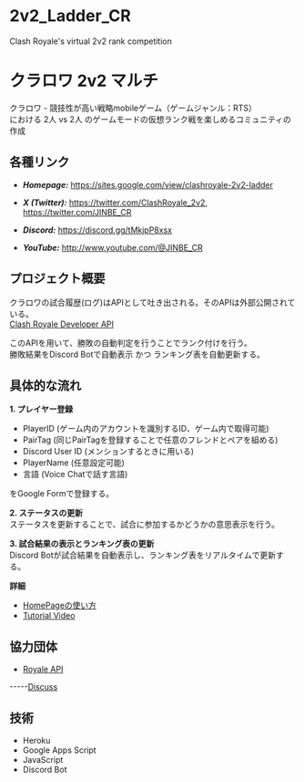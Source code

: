 # 2v2_Ladder_CR
Clash Royale's virtual 2v2 rank competition




# クラロワ 2v2 マルチ
クラロワ - 競技性が高い戦略mobileゲーム（ゲームジャンル：RTS）  
における 2人 vs 2人 のゲームモードの仮想ランク戦を楽しめるコミュニティの作成  

## 各種リンク
- ***Homepage:***
https://sites.google.com/view/clashroyale-2v2-ladder

- ***X (Twitter):***
https://twitter.com/ClashRoyale_2v2, https://twitter.com/JINBE_CR

- ***Discord:***
https://discord.gg/tMkjpP8xsx

- ***YouTube:***
http://www.youtube.com/@JINBE_CR

## プロジェクト概要  
クラロワの試合履歴(ログ)はAPIとして吐き出される。そのAPIは外部公開されている。  
[Clash Royale Developer API](https://developer.clashroyale.com/#/)  

このAPIを用いて、勝敗の自動判定を行うことでランク付けを行う。  
勝敗結果をDiscord Botで自動表示 かつ ランキング表を自動更新する。

## 具体的な流れ  
**1. プレイヤー登録**  
- PlayerID (ゲーム内のアカウントを識別するID、ゲーム内で取得可能)
- PairTag (同じPairTagを登録することで任意のフレンドとペアを組める)
- Discord User ID (メンションするときに用いる)
- PlayerName (任意設定可能)
- 言語 (Voice Chatで話す言語)  

をGoogle Formで登録する。

**2. ステータスの更新**  
ステータスを更新することで、試合に参加するかどうかの意思表示を行う。  

**3. 試合結果の表示とランキング表の更新**  
Discord Botが試合結果を自動表示し、ランキング表をリアルタイムで更新する。  

**詳細**  
- [HomePageの使い方](https://sites.google.com/view/clashroyale-2v2-ladder/usage?authuser=0)  
- [Tutorial Video](https://www.youtube.com/watch?v=6zlPfjQTWtY)  

## 協力団体
- [Royale API](https://royaleapi.com/)

-----[Discuss](https://discuss.royaleapi.com/t/2v2-ladder-with-external-application/6129/7)

## 技術
- Heroku
- Google Apps Script
- JavaScript
- Discord Bot
